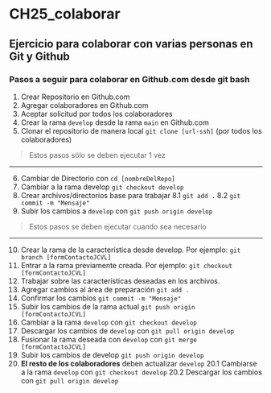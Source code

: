 # CH25_colaborar
## Ejercicio para colaborar con varias personas en Git y Github

### Pasos a seguir para colaborar en Github.com desde git bash

1. Crear Repositorio en Github.com
2. Agregar colaboradores en Github.com
3. Aceptar solicitud por todos los colaboradores
4. Crear la rama `develop` desde la rama `main` en Github.com
5. Clonar el repositorio de manera local `git clone [url-ssh]` (por todos los colaboradores)
> Estos pasos sólo se deben ejecutar 1 vez
---
6. Cambiar de Directorio con `cd [nombreDelRepo]` 
7. Cambiar a la rama develop `git checkout develop`
8. Crear archivos/directorios base para trabajar
8.1 `git add .`
8.2 `git commit -m "Mensaje"`
9. Subir los cambios a `develop` con `git push origin develop`
> Estos pasos se deben ejecutar cuando sea necesario
---
10. Crear la rama de la característica desde develop. Por ejemplo: `git branch [formContactoJCVL]`
11. Entrar a la rama previamente creada. Por ejemplo: `git checkout [formContactoJCVL]`
12. Trabajar sobre las características deseadas en los archivos.
13. Agregar cambios al área de preparación `git add .`
14. Confirmar los cambios `git commit -m "Mensaje"`
15. Subir los cambios de la rama actual `git push origin [formContactoJCVL]`
16. Cambiar a la rama `develop` con `git checkout develop`
17. Descargar los cambios de `develop` con `git pull origin develop`
18. Fusionar la rama deseada con `develop` con `git merge [formContactoJCVL]`
19. Subir los cambios de develop `git push origin develop`
20. __El resto de los colaboradores__ deben actualizar `develop` 
20.1 Cambiarse a la rama `develop` con `git checkout develop`
20.2 Descargar los cambios con `git pull origin develop`











